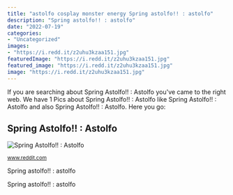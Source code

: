 ```yaml
---
title: "astolfo cosplay monster energy Spring astolfo!! : astolfo"
description: "Spring astolfo!! : astolfo"
date: "2022-07-19"
categories:
- "Uncategorized"
images:
- "https://i.redd.it/z2uhu3kzaa151.jpg"
featuredImage: "https://i.redd.it/z2uhu3kzaa151.jpg"
featured_image: "https://i.redd.it/z2uhu3kzaa151.jpg"
image: "https://i.redd.it/z2uhu3kzaa151.jpg"
---
```


If you are searching about Spring Astolfo!! : Astolfo you've came to the right web. We have 1 Pics about Spring Astolfo!! : Astolfo like Spring Astolfo!! : Astolfo and also Spring Astolfo!! : Astolfo. Here you go:

## Spring Astolfo!! : Astolfo

![Spring Astolfo!! : Astolfo](https://i.redd.it/z2uhu3kzaa151.jpg "Spring astolfo!! : astolfo")

<small>www.reddit.com</small>

Spring astolfo!! : astolfo

Spring astolfo!! : astolfo
